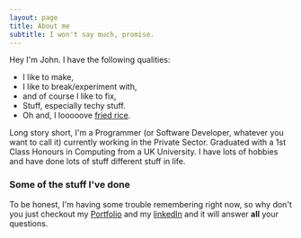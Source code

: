 ```yaml
---
layout: page
title: About me
subtitle: I won't say much, promise.
---
```


Hey I'm John. I have the following qualities:

- I like to make,
- I like to break/experiment with,
- and of course I like to fix,
- Stuff, especially techy stuff.
- Oh and, I looooove [fried rice](https://www.instagram.com/friedrice4life1).

Long story short, I'm a Programmer (or Software Developer, whatever you want to call it) currently working in the Private Sector.
Graduated with a 1st Class Honours in Computing from a UK University. I have lots of hobbies and have done lots of stuff different stuff in life.

### Some of the stuff I've done

To be honest, I'm having some trouble remembering right now, so why don't you just checkout my [Portfolio](johncalzado1.github.io) and my [linkedIn](https://linkedin.com/in/johncalzado) and it will answer **all** your questions.
